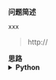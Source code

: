 <!--{
    "tags": ["动态规划"],
    "来源": "LeetCode",
    "难度": "",
    "编号": "",
    "标题": "",
    "公司": []
}-->

<summary><b>问题简述</b></summary>

```txt
xxx
```
> http://

<!-- 
<details><summary><b>详细描述</b></summary>

```txt
```
-->

</details>

<!-- <div align="center"><img src="../../../_assets/xxx.png" height="300" /></div> -->

<summary><b>思路</b></summary>

<details><summary><b>Python</b></summary>

```python
```

</details>

